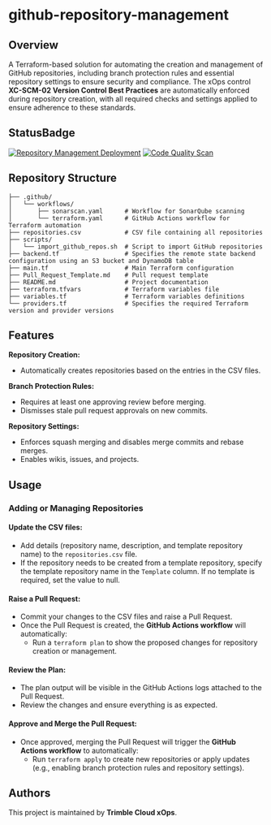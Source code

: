 # github-repository-management
## Overview
A Terraform-based solution for automating the creation and management of GitHub repositories, including branch protection rules and essential repository settings to ensure security and compliance. The xOps control **XC-SCM-02 Version Control Best Practices** are automatically enforced during repository creation, with all required checks and settings applied to ensure adherence to these standards.

## StatusBadge
[![Repository Management Deployment](https://github.com/Trimble-xOps/github-repository-management/actions/workflows/terraform.yaml/badge.svg?branch=main)](https://github.com/Trimble-xOps/github-repository-management/actions/workflows/terraform.yaml)     [![Code Quality Scan](https://github.com/Trimble-xOps/github-repository-management/actions/workflows/sonarscan.yaml/badge.svg?branch=main)](https://github.com/Trimble-xOps/github-repository-management/actions/workflows/sonarscan.yaml)

## Repository Structure
```
├── .github/
│   └── workflows/
│       ├── sonarscan.yaml      # Workflow for SonarQube scanning
│       └── terraform.yaml      # GitHub Actions workflow for Terraform automation
├── repositories.csv            # CSV file containing all repositories
├── scripts/
│   └── import_github_repos.sh  # Script to import GitHub repositories
├── backend.tf                  # Specifies the remote state backend configuration using an S3 bucket and DynamoDB table
├── main.tf                     # Main Terraform configuration
├── Pull_Request_Template.md    # Pull request template
├── README.md                   # Project documentation
├── terraform.tfvars            # Terraform variables file
├── variables.tf                # Terraform variables definitions
└── providers.tf                # Specifies the required Terraform version and provider versions
```

## Features
**Repository Creation:**
- Automatically creates repositories based on the entries in the CSV files.

**Branch Protection Rules:**
- Requires at least one approving review before merging.
- Dismisses stale pull request approvals on new commits.

**Repository Settings:**
- Enforces squash merging and disables merge commits and rebase merges.
- Enables wikis, issues, and projects.

## Usage  

### Adding or Managing Repositories  

#### Update the CSV files:  
- Add details (repository name, description, and template repository name) to the `repositories.csv` file.
- If the repository needs to be created from a template repository, specify the template repository name in the `Template` column. If no template is required, set the value to null.

#### Raise a Pull Request:  
- Commit your changes to the CSV files and raise a Pull Request.  
- Once the Pull Request is created, the **GitHub Actions workflow** will automatically:  
  - Run a `terraform plan` to show the proposed changes for repository creation or management.  

#### Review the Plan:  
- The plan output will be visible in the GitHub Actions logs attached to the Pull Request.  
- Review the changes and ensure everything is as expected.  

#### Approve and Merge the Pull Request:  
- Once approved, merging the Pull Request will trigger the **GitHub Actions workflow** to automatically:  
  - Run `terraform apply` to create new repositories or apply updates (e.g., enabling branch protection rules and repository settings).  

## Authors
This project is maintained by **Trimble Cloud xOps**.
